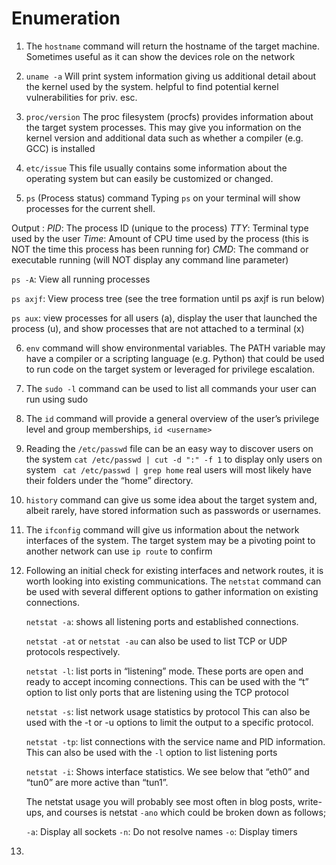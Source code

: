 # Enumeration

1. The `hostname` command will return the hostname of the target machine. Sometimes useful as it can show the devices role on the network

2. `uname -a` Will print system information giving us additional detail about the kernel used by the system. helpful to find potential kernel vulnerabilities for priv. esc.

3. `proc/version` The proc filesystem (procfs) provides information about the target system processes. This may give you information on the kernel version and additional data such as whether a compiler (e.g. GCC) is installed

4. `etc/issue` This file usually contains some information about the operating system but can easily be customized or changed. 

5. `ps` (Process status) command
   Typing `ps` on your terminal will show processes for the current shell.

Output :
    *PID*: The process ID (unique to the process)
    *TTY*: Terminal type used by the user
    *Time*: Amount of CPU time used by the process (this is NOT the time this process has been running for)
    *CMD*: The command or executable running (will NOT display any command line parameter)

`ps -A`: View all running processes

`ps axjf`: View process tree (see the tree formation until ps axjf is run below)

`ps aux`: view processes for all users (a), display the user that launched the process (u), and show processes that are not attached to a terminal (x)

6. `env` command will show environmental variables.
       The PATH variable may have a compiler or a scripting language (e.g. Python) that could be used to run code on the target system or leveraged for privilege escalation.

7. The `sudo -l` command can be used to list all commands your user can run using sudo

8. The `id` command will provide a general overview of the user’s privilege level and group memberships, `id <username>`

9. Reading the `/etc/passwd` file can be an easy way to discover users on the system
    `cat /etc/passwd | cut -d ":" -f 1` to display only users on system
    ` cat /etc/passwd | grep home` real users will most likely have their folders under the “home” directory.

10. `history` command can give us some idea about the target system and, albeit rarely, have stored information such as passwords or usernames.

11. The `ifconfig` command will give us information about the network interfaces of the system. The target system may be a pivoting point to another network
       can use `ip route` to confirm 

12. Following an initial check for existing interfaces and network routes, it is worth looking into existing communications. The `netstat` command can be used 
with several different options to gather information on existing connections. 

    `netstat -a`: shows all listening ports and established connections.

    `netstat -at` or `netstat -au` can also be used to list TCP or UDP protocols respectively.

    `netstat -l`: list ports in “listening” mode. These ports are open and ready to accept incoming connections. This can be used with the “t” option to list only ports that are listening using the TCP protocol

    `netstat -s`: list network usage statistics by protocol This can also be used with the -t or -u options to limit the output to a specific protocol. 

    `netstat -tp`: list connections with the service name and PID information. This can also be used with the `-l` option to list listening ports

    `netstat -i`: Shows interface statistics. We see below that “eth0” and “tun0” are more active than “tun1”.

     The netstat usage you will probably see most often in blog posts, write-ups, and courses is netstat `-ano` which could be broken down as follows;

    `-a`: Display all sockets
    `-n`: Do not resolve names
    `-o`: Display timers

13. 



